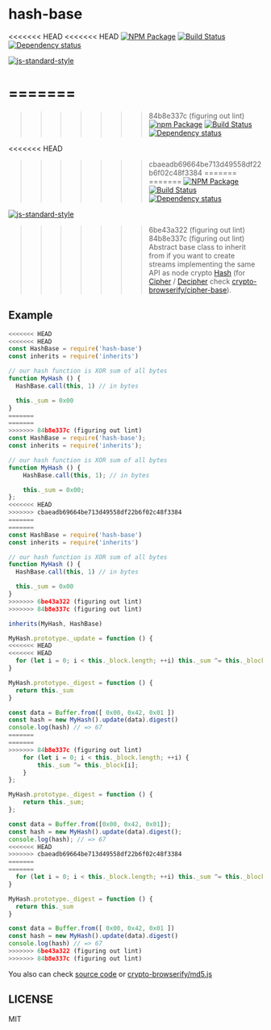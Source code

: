 # hash-base

<<<<<<< HEAD
<<<<<<< HEAD
[![NPM Package](https://img.shields.io/npm/v/hash-base.svg?style=flat-square)](https://www.npmjs.org/package/hash-base)
[![Build Status](https://img.shields.io/travis/crypto-browserify/hash-base.svg?branch=master&style=flat-square)](https://travis-ci.org/crypto-browserify/hash-base)
[![Dependency status](https://img.shields.io/david/crypto-browserify/hash-base.svg?style=flat-square)](https://david-dm.org/crypto-browserify/hash-base#info=dependencies)

[![js-standard-style](https://cdn.rawgit.com/feross/standard/master/badge.svg)](https://github.com/feross/standard)

=======
=======
>>>>>>> 84b8e337c (figuring out lint)
[![npm Package](https://img.shields.io/npm/v/hash-base.svg?style=flat-square)](https://www.npmjs.org/package/hash-base)
[![Build Status](https://img.shields.io/travis/crypto-browserify/hash-base.svg?branch=master&style=flat-square)](https://travis-ci.org/crypto-browserify/hash-base)
[![Dependency status](https://img.shields.io/david/crypto-browserify/hash-base.svg?style=flat-square)](https://david-dm.org/crypto-browserify/hash-base#info=dependencies)

<<<<<<< HEAD
>>>>>>> cbaeadb69664be713d49558df22b6f02c48f3384
=======
=======
[![NPM Package](https://img.shields.io/npm/v/hash-base.svg?style=flat-square)](https://www.npmjs.org/package/hash-base)
[![Build Status](https://img.shields.io/travis/crypto-browserify/hash-base.svg?branch=master&style=flat-square)](https://travis-ci.org/crypto-browserify/hash-base)
[![Dependency status](https://img.shields.io/david/crypto-browserify/hash-base.svg?style=flat-square)](https://david-dm.org/crypto-browserify/hash-base#info=dependencies)

[![js-standard-style](https://cdn.rawgit.com/feross/standard/master/badge.svg)](https://github.com/feross/standard)

>>>>>>> 6be43a322 (figuring out lint)
>>>>>>> 84b8e337c (figuring out lint)
Abstract base class to inherit from if you want to create streams implementing the same API as node crypto [Hash][1] (for [Cipher][2] / [Decipher][3] check [crypto-browserify/cipher-base][4]).

## Example

```js
<<<<<<< HEAD
<<<<<<< HEAD
const HashBase = require('hash-base')
const inherits = require('inherits')

// our hash function is XOR sum of all bytes
function MyHash () {
  HashBase.call(this, 1) // in bytes

  this._sum = 0x00
}
=======
=======
>>>>>>> 84b8e337c (figuring out lint)
const HashBase = require('hash-base');
const inherits = require('inherits');

// our hash function is XOR sum of all bytes
function MyHash () {
	HashBase.call(this, 1); // in bytes

	this._sum = 0x00;
};
<<<<<<< HEAD
>>>>>>> cbaeadb69664be713d49558df22b6f02c48f3384
=======
=======
const HashBase = require('hash-base')
const inherits = require('inherits')

// our hash function is XOR sum of all bytes
function MyHash () {
  HashBase.call(this, 1) // in bytes

  this._sum = 0x00
}
>>>>>>> 6be43a322 (figuring out lint)
>>>>>>> 84b8e337c (figuring out lint)

inherits(MyHash, HashBase)

MyHash.prototype._update = function () {
<<<<<<< HEAD
<<<<<<< HEAD
  for (let i = 0; i < this._block.length; ++i) this._sum ^= this._block[i]
}

MyHash.prototype._digest = function () {
  return this._sum
}

const data = Buffer.from([ 0x00, 0x42, 0x01 ])
const hash = new MyHash().update(data).digest()
console.log(hash) // => 67
=======
=======
>>>>>>> 84b8e337c (figuring out lint)
	for (let i = 0; i < this._block.length; ++i) {
		this._sum ^= this._block[i];
	}
};

MyHash.prototype._digest = function () {
	return this._sum;
};

const data = Buffer.from([0x00, 0x42, 0x01]);
const hash = new MyHash().update(data).digest();
console.log(hash); // => 67
<<<<<<< HEAD
>>>>>>> cbaeadb69664be713d49558df22b6f02c48f3384
=======
=======
  for (let i = 0; i < this._block.length; ++i) this._sum ^= this._block[i]
}

MyHash.prototype._digest = function () {
  return this._sum
}

const data = Buffer.from([ 0x00, 0x42, 0x01 ])
const hash = new MyHash().update(data).digest()
console.log(hash) // => 67
>>>>>>> 6be43a322 (figuring out lint)
>>>>>>> 84b8e337c (figuring out lint)
```
You also can check [source code](index.js) or [crypto-browserify/md5.js][5]

## LICENSE

MIT

[1]: https://nodejs.org/api/crypto.html#crypto_class_hash
[2]: https://nodejs.org/api/crypto.html#crypto_class_cipher
[3]: https://nodejs.org/api/crypto.html#crypto_class_decipher
[4]: https://github.com/crypto-browserify/cipher-base
[5]: https://github.com/crypto-browserify/md5.js
